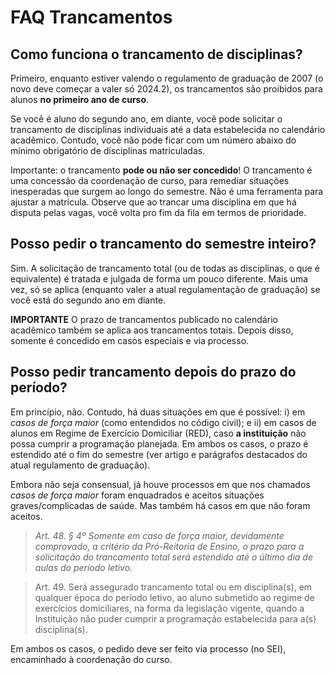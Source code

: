 # FAQ Trancamentos

## Como funciona o trancamento de disciplinas?

Primeiro, enquanto estiver valendo o regulamento de graduação de
2007 (o novo deve começar a valer só 2024.2), os trancamentos são
proibidos para alunos **no primeiro ano de curso**.

Se você é aluno do segundo ano, em diante, você pode solicitar o
trancamento de disciplinas individuais até a data estabelecida no
calendário acadêmico. Contudo, você não pode ficar com um número
abaixo do mínimo obrigatório de disciplinas matriculadas.

Importante: o trancamento **pode ou não ser concedido**! O
trancamento é uma concessão da coordenação de curso, para
remediar situações inesperadas que surgem ao longo do semestre.
Não é uma ferramenta para ajustar a matrícula. Observe que ao
trancar uma disciplina em que há disputa pelas vagas, você volta
pro fim da fila em termos de prioridade.

## Posso pedir o trancamento do semestre inteiro?

Sim. A solicitação de trancamento total (ou de todas as
disciplinas, o que é equivalente) é tratada e julgada de forma um
pouco diferente. Mais uma vez, só se aplica (enquanto valer a
atual regulamentação de graduação) se você está do segundo ano em
diante.

**IMPORTANTE** O prazo de trancamentos publicado no calendário
acadêmico também se aplica aos trancamentos totais. Depois disso,
somente é concedido em casos especiais e via processo.

 
## Posso pedir trancamento depois do prazo do período?

Em princípio, não. Contudo, há duas situações em que é possível:
i) em _casos de força maior_ (como entendidos no código civil); e
ii) em casos de alunos em Regime de Exercício Domiciliar (RED),
caso **a instituição** não possa cumprir a programação planejada.
Em ambos os casos, o prazo é estendido até o fim do semestre (ver
artigo e parágrafos destacados do atual regulamento de
graduação).

Embora não seja consensual, já houve processos em que nos
chamados _casos de força maior_ foram enquadrados e aceitos
situações graves/complicadas de saúde. Mas também há casos em que
não foram aceitos.

> _Art. 48. § 4º Somente em caso de força maior, devidamente
> comprovado, a critério da Pró-Reitoria de Ensino, o prazo para
> a solicitação do trancamento total será estendido até o último
> dia de aulas do período letivo._

> Art. 49. Será assegurado trancamento total ou em
> disciplina(s), em qualquer época do período letivo, ao aluno
> submetido ao regime de exercícios domiciliares, na forma da
> legislação vigente, quando a Instituição não puder cumprir a
> programação estabelecida para a(s) disciplina(s). 

Em ambos os casos, o pedido deve ser feito via processo (no SEI),
encaminhado à coordenação do curso.
